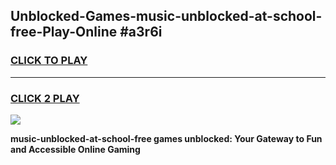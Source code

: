 
## Unblocked-Games-music-unblocked-at-school-free-Play-Online #a3r6i
<h3>
<a href="https://news.freeplayer.one?title=music-unblocked-at-school-free&ref=3">CLICK TO PLAY</a></h3>
<hr>

<h3>
<a href="https://news.freeplayer.one?title=music-unblocked-at-school-free&ref=3">CLICK 2 PLAY</a>
  
</h3>

<a href="https://news.freeplayer.one?title=music-unblocked-at-school-free&ref=3"><img src="https://clearcache.store/games.png"></a>


**music-unblocked-at-school-free games unblocked: Your Gateway to Fun and Accessible Online Gaming**
